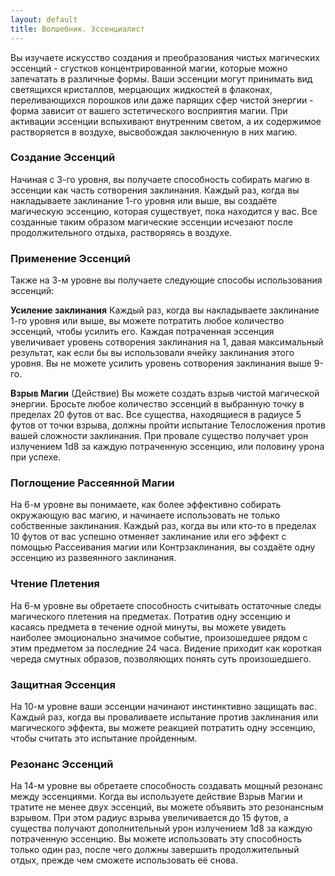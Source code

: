 ```yaml
---
layout: default
title: Волшебник. Эссенциалист
---
```


Вы изучаете искусство создания и преобразования чистых магических эссенций - сгустков концентрированной магии, которые можно запечатать в различные формы. Ваши эссенции могут принимать вид светящихся кристаллов, мерцающих жидкостей в флаконах, переливающихся порошков или даже парящих сфер чистой энергии - форма зависит от вашего эстетического восприятия магии. При активации эссенции вспыхивают внутренним светом, а их содержимое растворяется в воздухе, высвобождая заключенную в них магию.

### Создание Эссенций
Начиная с 3-го уровня, вы получаете способность собирать магию в эссенции как часть сотворения заклинания. Каждый раз, когда вы накладываете заклинание 1-го уровня или выше, вы создаёте магическую эссенцию, которая существует, пока находится у вас. Все созданные таким образом магические эссенции исчезают после продолжительного отдыха, растворяясь в воздухе.

### Применение Эссенций
Также на 3-м уровне вы получаете следующие способы использования эссенций:

**Усиление заклинания**
Каждый раз, когда вы накладываете заклинание 1-го уровня или выше, вы можете потратить любое количество эссенций, чтобы усилить его. Каждая потраченная эссенция увеличивает уровень сотворения заклинания на 1, давая максимальный результат, как если бы вы использовали ячейку заклинания этого уровня. Вы не можете усилить уровень сотворения заклинания выше 9-го.

**Взрыв Магии** (Действие)
Вы можете создать взрыв чистой магической энергии. Бросьте любое количество эссенций в выбранную точку в пределах 20 футов от вас.
Все существа, находящиеся в радиусе 5 футов от точки взрыва, должны пройти испытание Телосложения против вашей сложности заклинания. При провале существо получает урон излучением 1d8 за каждую потраченную эссенцию, или половину урона при успехе.

### Поглощение Рассеянной Магии
На 6-м уровне вы понимаете, как более эффективно собирать окружающую вас магию, и начинаете использовать не только собственные заклинания. Каждый раз, когда вы или кто-то в пределах 10 футов от вас успешно отменяет заклинание или его эффект с помощью Рассеивания магии или Контрзаклинания, вы создаёте одну эссенцию из развеянного заклинания.

### Чтение Плетения
На 6-м уровне вы обретаете способность считывать остаточные следы магического плетения на предметах. Потратив одну эссенцию и касаясь предмета в течение одной минуты, вы можете увидеть наиболее эмоционально значимое событие, произошедшее рядом с этим предметом за последние 24 часа. Видение приходит как короткая череда смутных образов, позволяющих понять суть произошедшего.

### Защитная Эссенция
На 10-м уровне ваши эссенции начинают инстинктивно защищать вас. Каждый раз, когда вы проваливаете испытание против заклинания или магического эффекта, вы можете реакцией потратить одну эссенцию, чтобы считать это испытание пройденным.

### Резонанс Эссенций
На 14-м уровне вы обретаете способность создавать мощный резонанс между эссенциями. Когда вы используете действие Взрыв Магии и тратите не менее двух эссенций, вы можете объявить это резонансным взрывом. При этом радиус взрыва увеличивается до 15 футов, а существа получают дополнительный урон излучением 1d8 за каждую потраченную эссенцию. Вы можете использовать эту способность только один раз, после чего должны завершить продолжительный отдых, прежде чем сможете использовать её снова.
